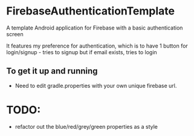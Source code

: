 
FirebaseAuthenticationTemplate
==============================

A template Android application for Firebase with a basic authentication screen

It features my preference for authentication, which is to have 1 button for login/signup - tries to signup but if email exists, tries to login

To get it up and running
------------------------

* Need to edit gradle.properties with your own unique firebase url.

TODO:
====
* refactor out the blue/red/grey/green properties as a style

